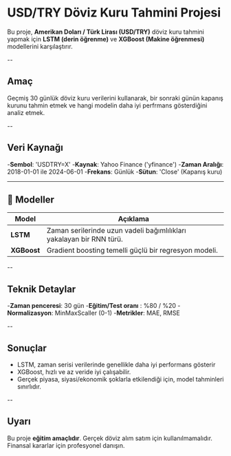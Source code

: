 # USD/TRY Döviz Kuru Tahmini Projesi

Bu proje, **Amerikan Doları / Türk Lirası (USD/TRY)** döviz kuru tahmini yapmak için **LSTM (derin öğrenme)** ve **XGBoost (Makine öğrenmesi)** modellerini karşılaştırır.

--
## Amaç
Geçmiş 30 günlük döviz kuru verilerini kullanarak, bir sonraki günün kapanış kurunu tahmin etmek ve hangi modelin daha iyi perfrmans gösterdiğini analiz etmek.

--
## Veri Kaynağı
-**Sembol**: 'USDTRY=X'
-**Kaynak**: Yahoo Finance ('yfinance')
-**Zaman Aralığı**: 2018-01-01 ile 2024-06-01
-**Frekans**: Günlük
-**Sütun**: 'Close' (Kapanış kuru)

---
## 🧠 Modeller

| Model  | Açıklama |
|-------|--------|
| **LSTM** | Zaman serilerinde uzun vadeli bağımlılıkları yakalayan bir RNN türü. |
| **XGBoost** | Gradient boosting temelli güçlü bir regresyon modeli. |

--
## Teknik Detaylar
-**Zaman penceresi**: 30 gün
-**Eğitim/Test oranı** : %80 / %20
-**Normalizasyon**: MinMaxScaller (0-1)
-**Metrikler**: MAE, RMSE

--
## Sonuçlar
- LSTM, zaman serisi verilerinde genellikle daha iyi performans gösterir
- XGBoost, hızlı ve az veride iyi çalışabilir.
- Gerçek piyasa, siyasi/ekonomik şoklarla etkilendiği için, model tahminleri sınırlıdır.

--

## Uyarı
Bu proje **eğitim amaçlıdır**. Gerçek döviz alım satım için kullanılmamalıdır. Finansal kararlar için profesyonel danışın.
